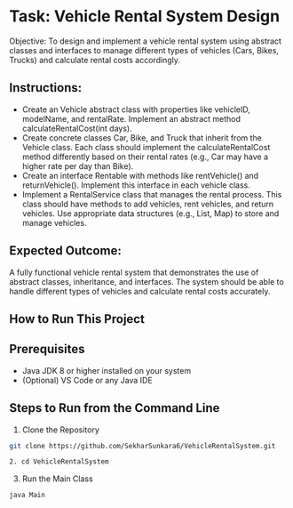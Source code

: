 # Task: Vehicle Rental System Design
Objective: To design and implement a vehicle rental system using abstract classes and interfaces to manage different types of vehicles (Cars, Bikes, Trucks) and calculate rental costs accordingly.


## Instructions:
- Create an Vehicle abstract class with properties like vehicleID, modelName, and rentalRate. Implement an abstract method calculateRentalCost(int days).
- Create concrete classes Car, Bike, and Truck that inherit from the Vehicle class. Each class should implement the calculateRentalCost method differently based on their rental   rates (e.g., Car may have a higher rate per day than Bike).
- Create an interface Rentable with methods like rentVehicle() and returnVehicle(). Implement this interface in each vehicle class.
- Implement a RentalService class that manages the rental process. This class should have methods to add vehicles, rent vehicles, and return vehicles. Use appropriate data        structures (e.g., List, Map) to store and manage vehicles.

## Expected Outcome:
A fully functional vehicle rental system that demonstrates the use of abstract classes, inheritance, and interfaces. The system should be able to handle different types of vehicles and calculate rental costs accurately.

## How to Run This Project
## Prerequisites
- Java JDK 8 or higher installed on your system
- (Optional) VS Code or any Java IDE

## Steps to Run from the Command Line
1. Clone the Repository
``` bash
git clone https://github.com/SekharSunkara6/VehicleRentalSystem.git
```

``` bash
2. cd VehicleRentalSystem
```

3. Run the Main Class
``` bash
java Main
```

 
